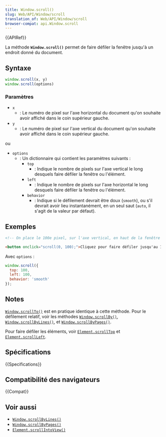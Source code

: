 ```yaml
---
title: Window.scroll()
slug: Web/API/Window/scroll
translation_of: Web/API/Window/scroll
browser-compat: api.Window.scroll
---
```

{{APIRef}}

La méthode **`Window.scroll()`** permet de faire défiler la fenêtre jusqu'à un endroit donné du document.

## Syntaxe

```js
window.scroll(x, y)
window.scroll(options)
```

### Paramètres

- `x`
  - : Le numéro de pixel sur l'axe horizontal du document qu'on souhaite avoir affiché dans le coin supérieur gauche.
- `y`
  - : Le numéro de pixel sur l'axe vertical du document qu'on souhaite avoir affiché dans le coin supérieur gauche.

ou

- `options`
  - : Un dictionnaire qui contient les paramètres suivants&nbsp;:
    - `top`
      - : Indique le nombre de pixels sur l'axe vertical le long desquels faire défiler la fenêtre ou l'élément.
    - `left`
      - : Indique le nombre de pixels sur l'axe horizontal le long desquels faire défiler la fenêtre ou l'élément.
    - `behavior`
      - : Indique si le défilement devrait être doux (`smooth`), ou s'il devrait avoir lieu instantanément, en un seul saut (`auto`, il s'agit de la valeur par défaut).

## Exemples

```html
<!-- On place le 100e pixel, sur l'axe vertical, en haut de la fenêtre -->

<button onclick="scroll(0, 100);">Cliquez pour faire défiler jusqu'au 100e pixel</button>
```

Avec `options`&nbsp;:

```js
window.scroll({
  top: 100,
  left: 100,
  behavior: 'smooth'
});
```

## Notes

[`Window.scrollTo()`](/fr/docs/Web/API/Window/scrollTo) est en pratique identique à cette méthode. Pour le défilement relatif, voir les méthodes [`Window.scrollBy()`](/fr/docs/Web/API/Window/scrollBy), [`Window.scrollByLines()`](/fr/docs/Web/API/Window/scrollByLines), et [`Window.scrollByPages()`](/fr/docs/Web/API/Window/scrollByPages).

Pour faire défiler les éléments, voir [`Element.scrollTop`](/fr/docs/Web/API/Element/scrollTop) et [`Element.scrollLeft`](/fr/docs/Web/API/Element/scrollLeft).

## Spécifications

{{Specifications}}

## Compatibilité des navigateurs

{{Compat}}

## Voir aussi

- [`Window.scrollByLines()`](/fr/docs/Web/API/Window/scrollByLines)
- [`Window.scrollByPages()`](/fr/docs/Web/API/Window/scrollByPages)
- [`Element.scrollIntoView()`](/fr/docs/Web/API/Element/scrollIntoView)
